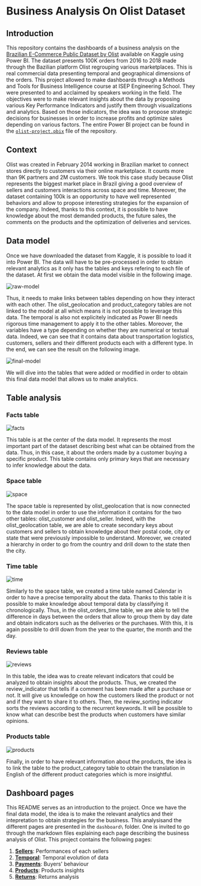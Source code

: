 # Business Analysis On Olist Dataset

## Introduction

This repository contains the dashboards of a business analysis on the [Brazilian E-Commerce Public Dataset by Olist](https://www.kaggle.com/datasets/olistbr/brazilian-ecommerce) available on Kaggle using Power BI. The dataset presents 100K orders from 2016 to 2018 made through the Bazilian platform Olist regrouping various marketplaces. This is real commercial data presenting temporal and geographical dimensions of the orders. This project allowed to make dashboards through a Methods and Tools for Business Intelligence course at ISEP Engineering School. They were presented to and acclaimed by speakers working in the field. The objectives were to make relevant insights about the data by proposing various Key Performance Indicators and justify them through visualizations and analytics. Based on those indicators, the idea was to propose strategic decisions for businesses in order to increase profits and optimize sales depending on various factors. The entire Power BI project can be found in the [`olist-project.pbix`](olist-project.pbix) file of the repository.

## Context

Olist was created in February 2014 working in Brazilian market to connect stores directly to customers via their online marketplace. It counts more than 9K partners and 2M customers. We took this case study because Olist represents the biggest market place in Brazil giving a good overview of sellers and customers interactions across space and time. Moreover, the dataset containing 100k is an opportunity to have well represented behaviors and allow to propose interesting strategies for the expansion of the company. Indeed, thanks to this context, it is possible to have knowledge about the most demanded products, the future sales, the comments on the products and the optimization of deliveries and services.

## Data model

Once we have downloaded the dataset from Kaggle, it is possible to load it into Power BI. The data will have to be pre-processed in order to obtain relevant analytics as it only has the tables and keys refering to each file of the dataset. At first we obtain the data model visible in the following image.

![raw-model](images/raw-model.png)

Thus, it needs to make links between tables depending on how they interact with each other. The olist_geolocation and product_category tables are not linked to the model at all which means it is not possible to leverage this data. The temporal is also not explicitely indicated as Power BI needs rigorous time management to apply it to the other tables. Moreover, the variables have a type depending on whether they are numerical or textual data. Indeed, we can see that it contains data about transportation logistics, customers, sellers and their different products each with a different type. In the end, we can see the result on the following image.

![final-model](images/final-model.png)

We will dive into the tables that were added or modified in order to obtain this final data model that allows us to make analytics.

## Table analysis

### Facts table

![facts](images/facts.png)

This table is at the center of the data model. It represents the most important part of the dataset describing best what can be obtained from the data. Thus, in this case, it about the orders made by a customer buying a specific product. This table contains only primary keys that are necessary to infer knowledge about the data.

### Space table

![space](images/space.png)

The space table is represented by olist_geolocation that is now connected to the data model in order to use the information it contains for the two other tables: olist_customer and olist_seller. Indeed, with the olist_geolocation table, we are able to create secondary keys about customers and sellers to obtain knowledge about their postal code, city or state that were previously impossible to understand. Moreover, we created a hierarchy in order to go from the country and drill down to the state then the city.

### Time table

![time](images/time.png)

Similarly to the space table, we created a time table named Calendar in order to have a precise temporality about the data. Thanks to this table it is possible to make knowledge about temporal data by classifying it chronologically. Thus, in the olist_orders_time table, we are able to tell the difference in days between the orders that allow to group them by day date and obtain indicators such as the deliveries or the purchases. With this, it is again possible to drill down from the year to the quarter, the month and the day.

### Reviews table

![reviews](images/reviews.png)

In this table, the idea was to create relevant indicators that could be analyzed to obtain insights about the products. Thus, we created the review_indicator that tells if a comment has been made after a purchase or not. It will give us knowledge on how the customers liked the product or not and if they want to share it to others. Then, the review_sorting indicator sorts the reviews according to the recurrent keywords. It will be possible to know what can describe best the products when customers have similar opinions.

### Products table

![products](images/products.png)

Finally, in order to have relevant information about the products, the idea is to link the table to the product_category table to obtain the translation in English of the different product categories which is more insightful.

## Dashboard pages

This README serves as an introduction to the project. Once we have the final data model, the idea is to make the relevant analytics and their intepretation to obtain strategies for the business. This analysisand the different pages are presented in the `dashboard\` folder. One is invited to go through the markdown files explaining each page describing the business analysis of Olist. This project contains the following pages:

1. **[Sellers](https://github.com/AmauryDM/olist-power-bi/blob/main/dashboard/page-1/README.md)**: Performances of each sellers
2. **[Temporal](https://github.com/AmauryDM/olist-power-bi/blob/main/dashboard/page-2/README.md)**: Temporal evolution of data
3. **[Payments](https://github.com/AmauryDM/olist-power-bi/blob/main/dashboard/page-3/README.md)**: Buyers' behaviour
4. **[Products](https://github.com/AmauryDM/olist-power-bi/blob/main/dashboard/page-4/README.md)**: Products insights
5. **[Returns](https://github.com/AmauryDM/olist-power-bi/blob/main/dashboard/page-5/README.md)**: Returns analysis
